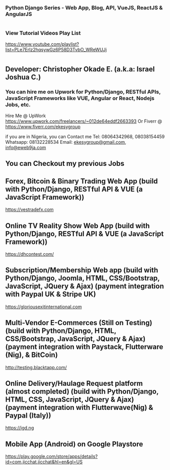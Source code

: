 ### Python Django Series - Web App, Blog, API, VueJS, ReactJS & AngularJS

# 

### View Tutorial Videos Play List
https://www.youtube.com/playlist?list=PLe7Erlz2hqsywGz6P58D3TvbO_WReWUJj

# 
## Developer: Christopher Okade E. (a.k.a: Israel Joshua C.)
### You can hire me on Upwork for Python/Django, RESTful APIs, JavaScript Frameworks like VUE, Angular or React, Nodejs Jobs, etc.
Hire Me @ UpWork https://www.upwork.com/freelancers/~012de64eddf2663393
Or Fiverr @ https://www.fiverr.com/ekesygroup

if you are in Nigeria, you can Contact me Tel: 08064342968, 08038154459 Whatsapp: 08132228534 Email: ekesygroup@gmail.com, info@eweb9ja.com


You can Checkout my previous Jobs
--------
Forex, Bitcoin & Binary Trading Web App
(build with Python/Django, RESTful API & VUE (a JavaScript Framework))
-------------------------
https://vestradefx.com


Online TV Reality Show Web App
(build with Python/Django, RESTful API & VUE (a JavaScript Framework))
-------------------------
https://dhcontest.com/



Subscription/Membership Web app
(build with Python/Django, Joomla, HTML, CSS/Bootstrap, JavaScript, JQuery & Ajax)
(payment integration with Paypal UK & Stripe UK)
-----------------------------------
https://gloriousexitinternational.com


Multi-Vendor E-Commerces (Still on Testing)
(build with Python/Django, HTML, CSS/Bootstrap, JavaScript, JQuery & Ajax)
(payment integration with Paystack, Flutterware (Nig), & BitCoin)
-----------------------------------
http://testing.blacktapp.com/



Online Delivery/Haulage Request platform (almost completed)
(build with Python/Django, HTML, CSS, JavaScript, JQuery & Ajax)
(payment integration with Flutterwave(Nig) & Paypal (Italy))
-----------------------------------
https://igd.ng




Mobile App (Android) on Google Playstore
-----------
https://play.google.com/store/apps/details?id=com.jicchat.jicchat&hl=en&gl=US